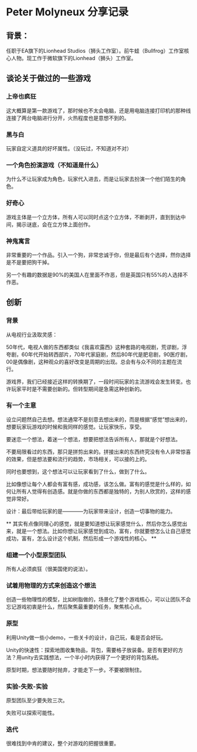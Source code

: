 # Peter Molyneux 分享记录

## 背景：
任职于EA旗下的Lionhead Studios（狮头工作室）。前牛蛙（Bullfrog）工作室核心人物。现工作于微软旗下的Lionhead（狮头）工作室。

## 谈论关于做过的一些游戏
### 上帝也疯狂
这大概算是第一款游戏了，那时候也不太会电脑，还是用电脑连接打印机的那种线连接了两台电脑进行分开，火热程度也是意想不到的。
### 黑与白
玩家自定义道具的好坏属性。（没玩过，不知道对不对）
### 一个角色扮演游戏（不知道是什么）
为什么不让玩家成为角色，玩家代入进去，而是让玩家去扮演一个他们陌生的角色。
### 好奇心
游戏主体是一个立方体，所有人可以同时点这个立方体，不断剥开，直到到达中间，揭示谜底，会在立方体上面创作。

### 神鬼寓言
非常重要的一个作品。引入一个狗，非常忠诚于你，但是最后有个选择，然你选择是不是要把狗干掉。

另一个有趣的数据是90%的美国人在里面不作恶，但是英国只有55%的人选择不作恶。

## 创新

### 背景
从电视行业汲取灵感：

50年代，电视人做的东西都类似《我喜欢露西》这种套路的电视剧，荒谬剧，浮夸剧，60年代开始转西部片，70年代家庭剧，然后80年代是肥皂剧，90医疗剧，00是偶像剧，这种观众的喜好改变是周期的出现。总会有与众不同的主题在流行。

游戏界，我们已经接近这样的转换期了，一段时间玩家的主流游戏会发生转变。也许玩家平时是不需要创新的。但转型期间是急需这种创新的。

### 有一个主意
设立问题然自己去想。想法通常不是刻意去想出来的，而是根据“感觉”想出来的，想要玩家玩游戏的时候和我同样的感觉。让玩家快乐，享受。

要迷恋一个想法，着迷一个想法，想要把想法告诉所有人，那就是个好想法。

不要局限看过的东西，那只是拼剪出来的。拼接出来的东西终究没有令人非常惊喜的效果，但是想法要和流行的趋势，市场相关，可以接的上的。

同时也要想到，这个想法可以让玩家看到了什么，做到了什么。

比如像想让每个人都会有富有感，成功感，该怎么做。富有的感觉是什么样的，如何让所有人觉得有创造感。就是你做的东西都是独特的，为别人欣赏的，这样的感觉非常好。

设计：最后带给玩家的是————为玩家带来设计，创造一切事物的能力。

** 其实有点像同理心的感觉，就是要知道想让玩家感觉什么，然后你怎么感觉出来，就是一个想法。比如你想让玩家感觉到成功，富有，你就要想怎么让自己感觉成功，富有，怎么设计这个机制，然后形成一个游戏性的核心。 **

### 组建一个小型原型团队
所有人必须疯狂（很美国佬的说法）。

### 试着用物理的方式来创造这个想法
创造一些物理性的模型，比如树脂做的，场景化了整个游戏核心，可以让团队不会忘记游戏初衷是什么，然后聚焦最重要的任务，聚焦核心点。

### 原型
利用Unity做一些小demo，一些关卡的设计，自己玩，看是否会好玩。

Unity的快速性：探索地图收集物品，背包，需要格子放装备。是否有更好的方法？用unity去实践想法，一个半小时内获得了一个更好的背包系统。

原型时期，想法要随时抛弃，才能走下一步。不要被限制住。

### 实验-失败-实验
原型团队至少要失败三次。

失败可以探索可能性。
### 迭代
很难找到中肯的建议，整个对游戏的把握很重要。
